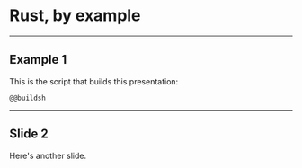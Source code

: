<!-- The next comment contains a verso fragment identifier. There is a matching comment at the end
of the file. Everything between the two comments will be extracted by verso and woven into the
presentation by recto. -->

 <!-- @<1 -->

# Rust, by example

-----

## Example 1

This is the script that builds this presentation:

```
@@buildsh
```

-----

## Slide 2

Here's another slide.

<!-- >@1 -->
